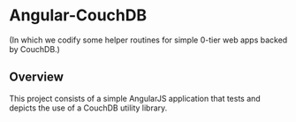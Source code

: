 # Angular-CouchDB

(In which we codify some helper routines for simple 0-tier web apps backed by CouchDB.)

## Overview

This project consists of a simple AngularJS application that tests and depicts the use of
a CouchDB utility library.

